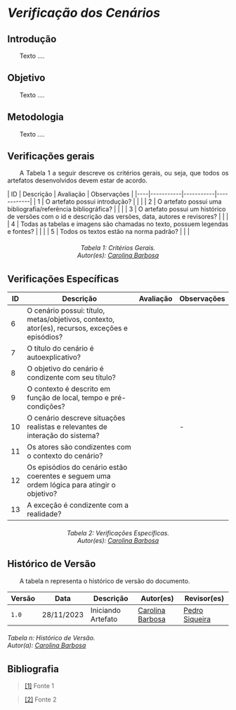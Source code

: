 # ***Verificação dos Cenários***

## **Introdução**
<p align="justify">
&emsp;&emsp;Texto ....
</p>

## **Objetivo**
<p align="justify">
&emsp;&emsp;Texto ....
</p>

## **Metodologia**
<p align="justify">
&emsp;&emsp;Texto ....
</p>

## **Verificações gerais**
<p align="justify"> 
&emsp;&emsp;A Tabela 1 a seguir descreve os critérios gerais, ou seja, que todos os artefatos desenvolvidos devem estar de acordo.
</p>
| ID | Descrição | Avaliação | Observações |
|----|-----------|-----------|------------|
| 1  | O artefato possui introdução? |  |  |
| 2  | O artefato possui uma bibliografia/referência bibliográfica? | | |
| 3  | O artefato possui um histórico de versões com o id e descrição das versões, data, autores e revisores? |  |  |
| 4  | Todas as tabelas e imagens são chamadas no texto, possuem legendas e fontes? |  |  |
| 5  | Todos os textos estão na norma padrão? |  |  |

<center>
<h6> Tabela 1: Critérios Gerais.
<br/> Autor(es): <a href="https://github.com/CarolinaBarb">Carolina Barbosa</a></h6>
</center>

## **Verificações Específicas**
| ID | Descrição | Avaliação | Observações |
|----|-----------|-----------|------------|
| 6  | O cenário possui: título, metas/objetivos, contexto, ator(es), recursos, exceções e episódios? |  |  |
| 7  | O título do cenário é autoexplicativo? |  |  |
| 8  | O objetivo do cenário é condizente com seu título? |  |  |
| 9  | O contexto é descrito em função de local, tempo e pré-condições? |  |  |
| 10 | O cenário descreve situações realistas e relevantes de interação do sistema? |  |- |
| 11 | Os atores são condizentes com o contexto do cenário? |  |  |
| 12 | Os episódios do cenário estão coerentes e seguem uma ordem lógica para atingir o objetivo? |  |  |
| 13 | A exceção é condizente com a realidade? |  |  |

<center>
<h6> Tabela 2: Verificações Específicas.
<br/> Autor(es): <a href="https://github.com/CarolinaBarb">Carolina Barbosa</a></h6>
</center>

## **Histórico de Versão**
<p align="justify">
&emsp;&emsp;A tabela n representa o histórico de versão do documento.
</p>

| Versão | Data | Descrição | Autor(es) | Revisor(es) |
| ------ | ---- | --------- | --------- | ---------- |
| `1.0`  | 28/11/2023 | Iniciando Artefato |[Carolina Barbosa](https://github.com/CarolinaBarb) | [Pedro Siqueira](https://github.com/PedroSiq)|
<h6> Tabela n: Histórico de Versão.
<br> Autor(a): <a href="https://github.com/CarolinaBarb">Carolina Barbosa</a></h6>

## **Bibliografia**
> <a href="https://Link_da_fonte">[1]</a> Fonte 1

> <a href="https://Link_da_fonte">[2]</a> Fonte 2